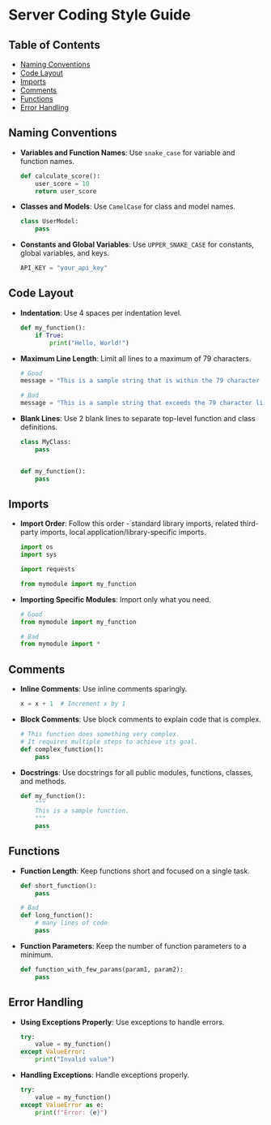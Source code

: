 # Server Coding Style Guide

## Table of Contents
- [Naming Conventions](#naming-conventions)
- [Code Layout](#code-layout)
- [Imports](#imports)
- [Comments](#comments)
- [Functions](#functions)
- [Error Handling](#error-handling)

## Naming Conventions

- **Variables and Function Names**: Use `snake_case` for variable and function names.
    ```python
    def calculate_score():
        user_score = 10
        return user_score
    ```

- **Classes and Models**: Use `CamelCase` for class and model names.
    ```python
    class UserModel:
        pass
    ```

- **Constants and Global Variables**: Use `UPPER_SNAKE_CASE` for constants, global variables, and keys.
    ```python
    API_KEY = "your_api_key"
    ```

## Code Layout

- **Indentation**: Use 4 spaces per indentation level.
    ```python
    def my_function():
        if True:
            print("Hello, World!")
    ```

- **Maximum Line Length**: Limit all lines to a maximum of 79 characters.
    ```python
    # Good
    message = "This is a sample string that is within the 79 character limit."

    # Bad
    message = "This is a sample string that exceeds the 79 character limit which is not recommended."
    ```

- **Blank Lines**: Use 2 blank lines to separate top-level function and class definitions.
    ```python
    class MyClass:
        pass

  
    def my_function():
        pass
    ```

## Imports

- **Import Order**: Follow this order - standard library imports, related third-party imports, local application/library-specific imports.
    ```python
    import os
    import sys

    import requests

    from mymodule import my_function
    ```

- **Importing Specific Modules**: Import only what you need.
    ```python
    # Good
    from mymodule import my_function

    # Bad
    from mymodule import *
    ```

## Comments

- **Inline Comments**: Use inline comments sparingly.
    ```python
    x = x + 1  # Increment x by 1
    ```

- **Block Comments**: Use block comments to explain code that is complex.
    ```python
    # This function does something very complex.
    # It requires multiple steps to achieve its goal.
    def complex_function():
        pass
    ```

- **Docstrings**: Use docstrings for all public modules, functions, classes, and methods.
    ```python
    def my_function():
        """
        This is a sample function.
        """
        pass
    ```

## Functions

- **Function Length**: Keep functions short and focused on a single task.
    ```python
    def short_function():
        pass

    # Bad
    def long_function():
        # many lines of code
        pass
    ```

- **Function Parameters**: Keep the number of function parameters to a minimum.
    ```python
    def function_with_few_params(param1, param2):
        pass
    ```

## Error Handling

- **Using Exceptions Properly**: Use exceptions to handle errors.
    ```python
    try:
        value = my_function()
    except ValueError:
        print("Invalid value")
    ```

- **Handling Exceptions**: Handle exceptions properly.
    ```python
    try:
        value = my_function()
    except ValueError as e:
        print(f"Error: {e}")
    ```


